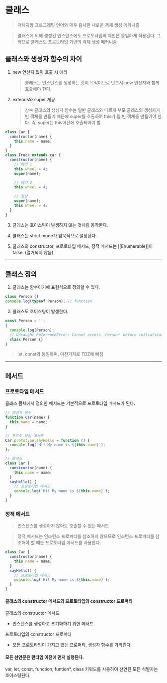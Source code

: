 # 클래스

> 객체지향 프로그래밍 언어와 매우 흡사한 새로운 객체 생성 메커니즘

> 클래스에 의해 생성된 인스턴스에도 프로토타입의 체인은 동일하게 적용된다. 그러므로 클래스도 프로토타입 기반의 객체 생성 메커니즘

## 클래스와 생성자 함수의 차이

1. new 연산자 없이 호출 시 에러

   > 클래스는 인스턴스를 생성하는 것이 목적이므로 반드시 new 연산자와 함께 호출해야 한다.

2. extends와 super 제공

   > 상속 클래스의 생성자 함수는 일반 클래스와 다르게 부모 클래스의 생성자가 빈 객체를 만들기 때문에 super를 호출하여 this가 될 빈 객체를 만들어야 한다. 즉, super는 this이전에 호출되어야 함

```js
class Car {
  constructor(name) {
    this.name = name;
  }
}
class Truck extends car {
  constructor(name) {
    // 에러 1
    this.wheel = 4;
    super(name);

    // 에러 2
    this.wheel = 4;

    // 정상
    super(name);
    this.wheel = 4;
  }
}
```

3. 클래스는 호이스팅이 발생하지 않는 것처럼 동작한다.

4. 클래스는 strict mode가 암묵적으로 설정된다.

5. 클래스의 constructor, 프로토타입 메서드, 정적 메서드는 [[Enumerable]]이 false. (열거되지 않음)

---

## 클래스 정의

1. 클래스는 함수이기에 표현식으로 정의할 수 있다.

```js
class Person {}
console.log(typeof Person); // function
```

2. 클래스도 호이스팅이 발생한다.

```js
const Person = '';
{
  console.log(Person);
  // Uncaught ReferenceError: Cannot access 'Person' before initialization
  class Person {}
}
```

> let, const와 동일하며, 마찬가지로 TDZ에 빠짐

---

## 메서드

### 프로토타입 메서드

클래스 몸체에서 정의한 메서드는 기본적으로 프로토타입 메서드가 된다.

```js
// 생성자 함수
function Car(name) {
  this.name = name;
}

// 프로토 타입 메서드
Car.prototype.sayHello = function () {
  console.log(`Hi! My name is ${this.name}`);
};

// 클래스
class Car {
  constructor(name) {
    this.name = name;
  }
  sayHello() {
    // 프로토타입 메서드
    console.log(`Hi! My name is ${this.name}`);
  }
}
```

### 정적 메서드

> 인스턴스를 생성하지 않아도 호출할 수 있는 메서드

> 정적 메서드는 인스턴스 프로퍼티를 참조하지 않으므로 인스턴스 프로퍼티를 참조해야 할 때는 프로토타입 메서드를 사용한다.

```js
class Car {
  constructor(name) {
    this.name = name;
  }
  sayHello() {
    // 프로토타입 메서드
    console.log(`Hi! My name is ${this.name}`);
  }
}
```

#### 클래스의 constructor 메서드와 프로토타입의 constructor 프로퍼티

클래스의 constructor 메서드

- 인스턴스를 생성하고 초기화하기 위한 메서드

프로토타입의 constructor 프로퍼티

- 모든 프로토타입이 가지고 있는 프로퍼티, 생성자 함수를 가리킨다.

#### 모든 선언문은 런타임 이전에 먼저 실행된다.

var, let, const, function, funtion\*, class 키워드를 사용하여 선언된 모든 식별자는 호이스팅된다.
